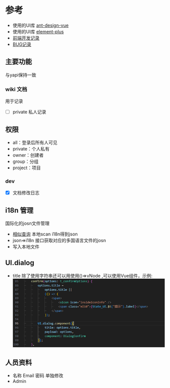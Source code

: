 # 参考
- 使用的UI库 [ant-design-vue](https://next.antdv.com/components/overview-cn/)
- 使用的UI库 [element-plus](https://element-plus.org/zh-CN/component/button.html)
- [前端开发记录](./README.dev.md)
- [BUG记录](./README.bug.md)

## 主要功能

与yapi保持一致

### wiki 文档

用于记录
- [ ] private 私人记录

## 权限

- all：登录后所有人可见
- private：个人私有
- owner：创建者
- group：分组
- project：项目

### dev

- [x] 文档修改日志

## i18n 管理

国际化的josn文件管理

- [相似查询](https://www.cnblogs.com/wzndkj/p/9428194.html)
本地scan i18n得到json
- json=>i18n 接口获取对应的多国语言文件的josn
- 写入本地文件


## UI.dialog

- title 除了使用字符串还可以用使用()=>vNode ,可以使用Vue组件，示例:
![](doc/20230713114534.png)


## 人员资料

- 名称 Email 密码 单独修改
- Admin

